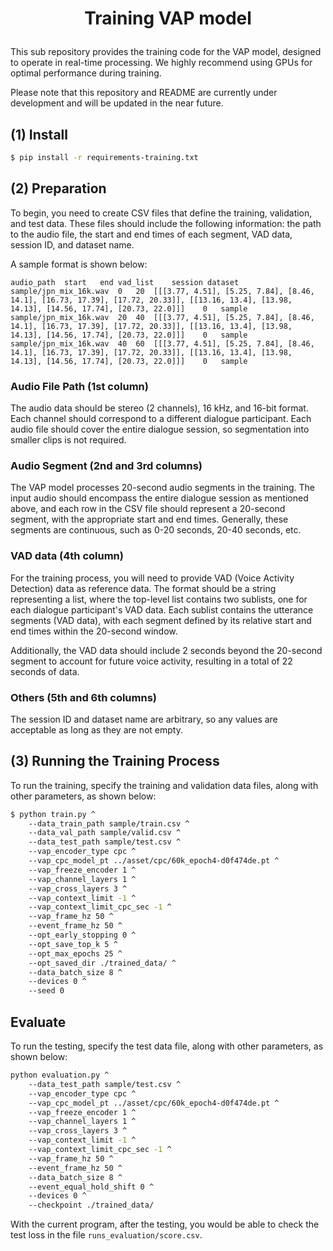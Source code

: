 <h1>
<p align="center">
Training VAP model
</p>
</h1>
<!-- <p align="center">
README: <a href="README.md">English </a> | <a href="README_JP.md">Japanese (日本語) </a>
</p> -->

This sub repository provides the training code for the VAP model, designed to operate in real-time processing.
We highly recommend using GPUs for optimal performance during training.

Please note that this repository and README are currently under development and will be updated in the near future.

## (1) Install

```bash
$ pip install -r requirements-training.txt
```

## (2) Preparation

To begin, you need to create CSV files that define the training, validation, and test data.
These files should include the following information: the path to the audio file, the start and end times of each segment, VAD data, session ID, and dataset name.

A sample format is shown below:

```csv
audio_path	start	end	vad_list	session	dataset
sample/jpn_mix_16k.wav	0	20	[[[3.77, 4.51], [5.25, 7.84], [8.46, 14.1], [16.73, 17.39], [17.72, 20.33]], [[13.16, 13.4], [13.98, 14.13], [14.56, 17.74], [20.73, 22.0]]]	0	sample
sample/jpn_mix_16k.wav	20	40	[[[3.77, 4.51], [5.25, 7.84], [8.46, 14.1], [16.73, 17.39], [17.72, 20.33]], [[13.16, 13.4], [13.98, 14.13], [14.56, 17.74], [20.73, 22.0]]]	0	sample
sample/jpn_mix_16k.wav	40	60	[[[3.77, 4.51], [5.25, 7.84], [8.46, 14.1], [16.73, 17.39], [17.72, 20.33]], [[13.16, 13.4], [13.98, 14.13], [14.56, 17.74], [20.73, 22.0]]]	0	sample
```

### Audio File Path (1st column)

The audio data should be stereo (2 channels), 16 kHz, and 16-bit format.
Each channel should correspond to a different dialogue participant.
Each audio file should cover the entire dialogue session, so segmentation into smaller clips is not required.

### Audio Segment (2nd and 3rd columns)

The VAP model processes 20-second audio segments in the training.
The input audio should encompass the entire dialogue session as mentioned above, and each row in the CSV file should represent a 20-second segment, with the appropriate start and end times. 
Generally, these segments are continuous, such as 0-20 seconds, 20-40 seconds, etc.

### VAD data (4th column)

For the training process, you will need to provide VAD (Voice Activity Detection) data as reference data.
The format should be a string representing a list, where the top-level list contains two sublists, one for each dialogue participant's VAD data.
Each sublist contains the utterance segments (VAD data), with each segment defined by its relative start and end times within the 20-second window.

Additionally, the VAD data should include 2 seconds beyond the 20-second segment to account for future voice activity, resulting in a total of 22 seconds of data.

### Others (5th and 6th columns)

The session ID and dataset name are arbitrary, so any values are acceptable as long as they are not empty.

## (3) Running the Training Process

To run the training, specify the training and validation data files, along with other parameters, as shown below:

```bash
$ python train.py ^
    --data_train_path sample/train.csv ^
    --data_val_path sample/valid.csv ^
    --data_test_path sample/test.csv ^
    --vap_encoder_type cpc ^
    --vap_cpc_model_pt ../asset/cpc/60k_epoch4-d0f474de.pt ^
    --vap_freeze_encoder 1 ^
    --vap_channel_layers 1 ^
    --vap_cross_layers 3 ^
    --vap_context_limit -1 ^
    --vap_context_limit_cpc_sec -1 ^
    --vap_frame_hz 50 ^
    --event_frame_hz 50 ^
    --opt_early_stopping 0 ^
    --opt_save_top_k 5 ^
    --opt_max_epochs 25 ^
    --opt_saved_dir ./trained_data/ ^
    --data_batch_size 8 ^
    --devices 0 ^
    --seed 0
```

## Evaluate

To run the testing, specify the test data file, along with other parameters, as shown below:

```bash
python evaluation.py ^
    --data_test_path sample/test.csv ^
    --vap_encoder_type cpc ^
    --vap_cpc_model_pt ../asset/cpc/60k_epoch4-d0f474de.pt ^
    --vap_freeze_encoder 1 ^
    --vap_channel_layers 1 ^
    --vap_cross_layers 3 ^
    --vap_context_limit -1 ^
    --vap_context_limit_cpc_sec -1 ^
    --vap_frame_hz 50 ^
    --event_frame_hz 50 ^
    --data_batch_size 8 ^
    --event_equal_hold_shift 0 ^
    --devices 0 ^
    --checkpoint ./trained_data/
```

With the current program, after the testing, you would be able to check the test loss in the file `runs_evaluation/score.csv`.